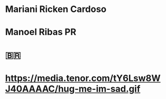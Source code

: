 # Mariani Ricken Cardoso
# Manoel Ribas PR
# 🇧🇷
# https://media.tenor.com/tY6Lsw8WJ40AAAAC/hug-me-im-sad.gif


